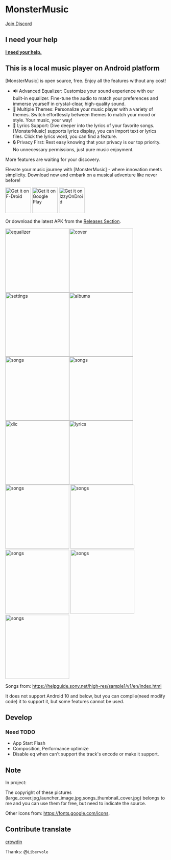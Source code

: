 # MonsterMusic

[Join Discord](https://discord.gg/R9YbH9TBbJ)


## I need your help

[**I need your help.**](./I_need_your_help.md)


## This is a local music player on Android platform

[MonsterMusic] is open source, free. Enjoy all the features without any cost!

- 🔊 Advanced Equalizer: Customize your sound experience with our built-in equalizer. Fine-tune the
  audio to match your preferences and immerse yourself in crystal-clear, high-quality sound.
- 🌈 Multiple Themes: Personalize your music player with a variety of themes. Switch effortlessly
  between themes to match your mood or style. Your music, your way!
- 📜 Lyrics Support: Dive deeper into the lyrics of your favorite songs. [MonsterMusic] supports
  lyrics display, you can import text or lyrics files.
  Click the lyrics word, you can find a feature.
- 🔒 Privacy First: Rest easy knowing that your privacy is our top priority. No unnecessary
  permissions, just pure music enjoyment.

More features are waiting for your discovery.

Elevate your music journey with [MonsterMusic] - where innovation meets simplicity. Download now and
embark on a musical adventure like never before!

[<img src="https://fdroid.gitlab.io/artwork/badge/get-it-on.png"
     alt="Get it on F-Droid"
     height="80">](https://f-droid.org/packages/com.ztftrue.music/)
[<img src="https://play.google.com/intl/en_us/badges/images/generic/en-play-badge.png"
     alt="Get it on Google Play"
     height="80">](https://play.google.com/store/apps/details?id=com.ztftrue.music)
[<img src="https://gitlab.com/IzzyOnDroid/repo/-/raw/master/assets/IzzyOnDroid.png"
     alt="Get it on IzzyOnDroid"
     height="80">](https://apt.izzysoft.de/fdroid/index/apk/com.ztftrue.music)

Or download the latest APK from the [Releases Section](https://github.com/ZTFtrue/MonsterMusic/releases/latest).

<img alt="equalizer" src="./Picture/equalizer.jpg" width="200px"/><img alt="cover" src="./Picture/cover.jpg" width="200px"/>
<img alt="settings" src="./Picture/settings.jpg" width="200px"/><img alt="albums" src="./Picture/albums.jpg" width="200px"/>
<img alt="songs" src="./Picture/songs.jpg" width="200px"/><img alt="songs" src="./Picture/songs.jpg" width="200px"/>
<img alt="dic" src="./Picture/dic.png" width="200px"/><img alt="lyrics" src="./Picture/lyrics.png" width="200px"/><img alt="songs" src="./Picture/artist.png" width="200px"/>
<img alt="songs" src="./Picture/genre.png" width="200px"/><img alt="songs" src="./Picture/index.jpg" width="200px"/>
<img alt="songs" src="./Picture/matrix.gif" width="200px"/>
<img alt="songs" src="./Picture/equalizer-open.gif" width="200px"/>

<!-- <video width="320px" controls>
  <source src="./Picture/MonstrMusicExample.mp4" type="video/mp4">
</video> -->

Songs from: <https://helpguide.sony.net/high-res/sample1/v1/en/index.html>

It does not support Android 10 and below, but you can compile(need modify code) it to support it,
but some features cannot be used.

## Develop

### Need TODO

- App Start Flash
- Composition, Performance optimize
- Disable eq when can't support the track's encode or make it support.

## Note

In project:

The copyright of these pictures (large_cover.jpg,launcher_image.jpg,songs_thumbnail_cover.jpg)
belongs to me and you can use them for free, but need to indicate the source.

Other Icons from: <https://fonts.google.com/icons>.

## Contribute translate

[crowdin](https://crowdin.com/project/monstermusic/invite?h=d58c9ddb1dea6fafb617327d66a529b52178797)

Thanks: @`Libervole`
